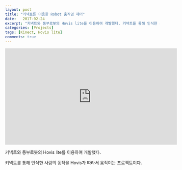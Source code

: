 ```yaml
---
layout: post
title: "키넥트를 이용한 Robot 움직임 제어"
date:   2017-02-24
excerpt: "키넥트와 동부로봇의 Hovis lite를 이용하여 개발했다. 키넥트를 통해 인식한 사람의 동작을 Hovis가 따라서 움직이는 프로젝트이다."
categories: [Projects]
tags: [Kinect, Hovis lite]
comments: true
---
```


<iframe width="560" height="315" src="https://www.youtube.com/embed/oqeC5PZcDUY" frameborder="0" allowfullscreen></iframe>

키넥트와 동부로봇의 Hovis lite를 이용하여 개발했다.

키넥트를 통해 인식한 사람의 동작을 Hovis가 따라서 움직이는 프로젝트이다.